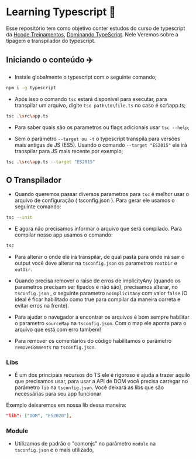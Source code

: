 # Learning Typescript 🌌

Esse repositório tem como objetivo conter estudos do curso de typescript da [Hcode Treinamentos](https://www.udemy.com/user/hcode/), [Dominando TypeScript](https://www.udemy.com/course/curso-online-typescript/). Nele Veremos sobre a tipagem e transpilador do typescript.

## Iniciando o conteúdo ✈️

 - Instale globalmente o typescript com o seguinte comando;
```sh
npm i -g typescript
```

- Após isso o comando `tsc` estará disponivel para executar, para transpilar um arquivo, digite `tsc path\to\file.ts`  no caso é scr\app.ts;

```sh
tsc .\src\app.ts
```

- Para saber quais são os parametros ou flags adicionais usar `tsc --help`;

- Sem o parâmetro `--target ou -t` o typescript transpila para versões mais antigas de JS (ES5). Usando o comando `--target "ES2015"` ele irá transpilar para JS mais recente por exemplo;

```sh
tsc .\src\app.ts --target "ES2015"
```

## O Transpilador 

- Quando queremos passar diversos parametros para `tsc` é melhor usar o arquivo de configuração ( tsconfig.json ). Para gerar ele usamos o seguinte comando:

```sh
tsc --init
```

- E agora não precisamos informar o arquivo que será compilado. Para compilar nosso app usamos o comando: 

```sh
tsc
```

- Para alterar o onde ele irá transpilar, de qual pasta para onde irá sair o output você deve alterar na `tsconfig.json` os parametros `rootDir` e  `outDir`.

- Quando precisa remover o raise de erros de implicityAny (quando os parametros precisam ser tipados e não são), precisamos alterar, no `tsconfig.json` ,  o seguinte parametro `noImplicitAny` com valor `false` (O ideal é ficar habilitado como true para compilar da maneira correta e evitar erros na frente).

- Para ajudar o navegador a encontrar os arquivos é bom sempre habilitar o parametro `sourceMap` na `tsconfig.json`. Com o map ele aponta para o arquivo que está com erro tambem!

- Para remover os comentários do código habilitamos o parâmetro `removeComments` na `tsconfig.json`.

### Libs 
 
 - É um dos principais recursos do TS ele é rigoroso e ajuda a trazer aquilo que precisamos usar, para usar a API de DOM você precisa carregar no parâmetro `lib` na `tsconfig.json`. Você deixará as libs que são necessárias para seu app funcionar
 
Exemplo deixaremos em nossa lib dessa maneira: 
```json
"lib": ["DOM", "ES2020"],   
```


### Module

- Utilizamos de padrão o "comonjs" no parâmetro `module` na `tsconfig.json` e o mais utilizado,
